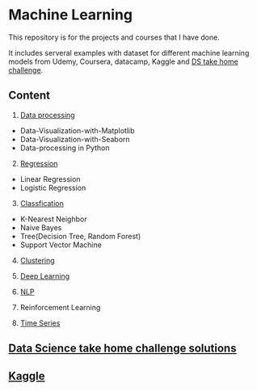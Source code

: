 # Machine Learning
This repository is for the projects and courses that I have done. 

It includes serveral examples with dataset for different machine learning models from Udemy, Coursera, datacamp, Kaggle and [DS take home challenge](https://datamasked.com/). 

## Content
1. [Data processing](https://github.com/syhwawa/Machine_Learning/tree/master/Data%20Preprocessing)
- Data-Visualization-with-Matplotlib
- Data-Visualization-with-Seaborn
- Data-processing in Python

2. [Regression](https://github.com/syhwawa/Machine_Learning/tree/master/Regression)
- Linear Regression
- Logistic Regression

3. [Classfication](https://github.com/syhwawa/Machine_Learning/tree/master/Classfication)
- K-Nearest Neighbor
- Naive Bayes
- Tree(Decision Tree, Random Forest)
- Support Vector Machine

4. [Clustering](https://github.com/syhwawa/Machine_Learning/tree/master/Clustering)

5. [Deep Learning](https://github.com/syhwawa/Machine_Learning/tree/master/Deep%20Learning)

6. [NLP](https://github.com/syhwawa/Machine_Learning/tree/master/NLP)

7. Reinforcement Learning

8. [Time Series](https://github.com/syhwawa/Machine_Learning/tree/master/Time%20Series)

## [Data Science take home challenge solutions](https://github.com/syhwawa/Machine_Learning/tree/master/Take%20Home%20Challenge)

## [Kaggle](https://github.com/syhwawa/Machine_Learning/tree/master/Kaggle/Titanic)
